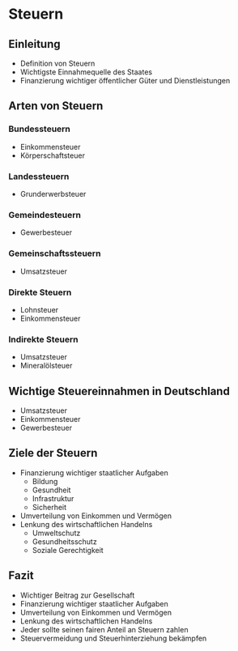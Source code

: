 
# Steuern
## Einleitung
- Definition von Steuern
- Wichtigste Einnahmequelle des Staates
- Finanzierung wichtiger öffentlicher Güter und Dienstleistungen
## Arten von Steuern
### Bundessteuern
- Einkommensteuer
- Körperschaftsteuer
### Landessteuern
- Grunderwerbsteuer
### Gemeindesteuern
- Gewerbesteuer
### Gemeinschaftssteuern
- Umsatzsteuer
### Direkte Steuern
- Lohnsteuer
- Einkommensteuer
### Indirekte Steuern
- Umsatzsteuer
- Mineralölsteuer
## Wichtige Steuereinnahmen in Deutschland
- Umsatzsteuer
- Einkommensteuer
- Gewerbesteuer
## Ziele der Steuern
- Finanzierung wichtiger staatlicher Aufgaben
  - Bildung
  - Gesundheit
  - Infrastruktur
  - Sicherheit
- Umverteilung von Einkommen und Vermögen
- Lenkung des wirtschaftlichen Handelns
  - Umweltschutz
  - Gesundheitsschutz
  - Soziale Gerechtigkeit
## Fazit
- Wichtiger Beitrag zur Gesellschaft
- Finanzierung wichtiger staatlicher Aufgaben
- Umverteilung von Einkommen und Vermögen
- Lenkung des wirtschaftlichen Handelns
- Jeder sollte seinen fairen Anteil an Steuern zahlen
- Steuervermeidung und Steuerhinterziehung bekämpfen
